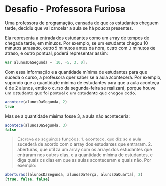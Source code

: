 # Desafio - Professora Furiosa

Uma professora de programação, cansada de que os estudantes cheguem tarde, decidiu que vai cancelar a aula se há poucos presentes.

Ela representa a entrada dos estudantes como um array de tempos de chegada tarde, em minutos. Por exemplo, se um estudante chegou 10 minutos atrasado, outro 5 minutos antes da hora, outro com 3 minutos de atraso, e outro pontual, poderá representar assim:

```javascript
var alunosDaSegunda = [10, -5, 3, 0];
```

Com essa informação e a quantidade mínima de estudantes para que suceda o curso, a professora quer saber se a aula acontecerá. Por exemplo, supondo que a quantidade mínima de estudantes para que a aula aconteça é de 2 alunos, então o curso da segunda-feira se realizará, porque houve um estudante que foi pontual e um estudante que chegou cedo.


```javascript
acontece(alunosDaSegunda, 2)
true
```

Mas se a quantidade mínima fosse 3, a aula não aconteceria:

```javascript
acontece(alunosDaSegunda, 3)
false
```

> Escreva as seguintes funções: 1. acontece, que diz se a aula sucederá de acordo com o array dos estudantes que entraram. 2.
> aberturas, que utiliza um array com os arrays dos estudantes que entraram nos outros dias, e a quantidade mínima de estudantes, e diga quais os dias em que as aulas aconteceram e quais não. Por exemplo:
> 
```javascript
aberturas([alunosDaSegunda, alunosDaTerça, alunosDaQuarta], 2)
[true, false, false]
```

